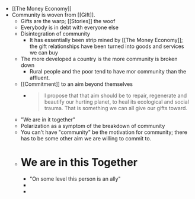 - [[The Money Economy]]
- Community is woven from [[Gift]].
	- Gifts are the warp; [[Stories]] the woof
	- Everybody is in debt with everyone else
	- Disintegration of community
		- It has essentially been strip mined by [[The Money Economy]]; the gift relationships have been turned into goods and services we can buy
	- The more developed a country is the more community is broken down
		- Rural people and the poor tend to have mor community than the affluent.
	- [[Commitment]] to an aim beyond themselves
		- > I propose that that aim should be to repair, regenerate and beautify our hurting planet, to heal its ecological and social trauma. That is something we can all give our gifts toward.
	- "We are in it together"
	- Polarization as a symptom of the breakdown of community
	- You can't have "community" be the motivation for community; there has to be some other aim we are willing to commit to.
	- # We are in this Together
		- "On some level this person is an ally"
		-
		-